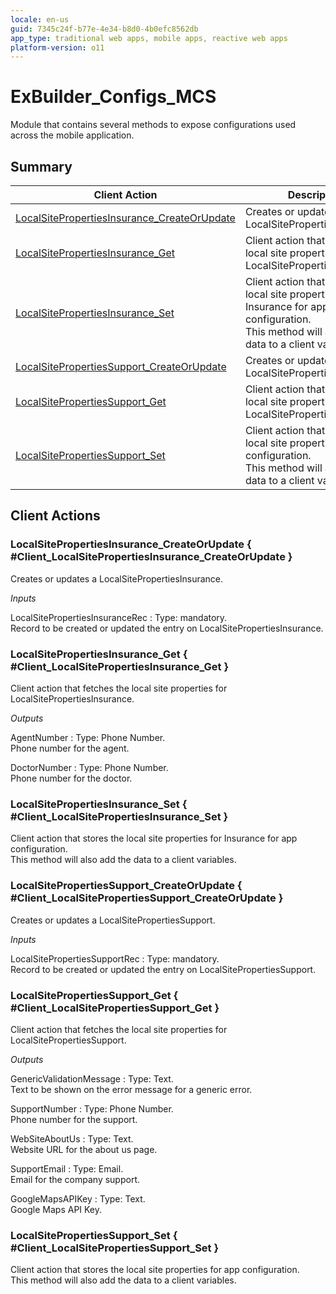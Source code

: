 ```yaml
---
locale: en-us
guid: 7345c24f-b77e-4e34-b8d0-4b0efc8562db
app_type: traditional web apps, mobile apps, reactive web apps
platform-version: o11
---
```


# ExBuilder_Configs_MCS

Module that contains several methods to expose configurations used across the mobile application.

## Summary

Client Action | Description
---|---
[LocalSitePropertiesInsurance_CreateOrUpdate](<#Client_LocalSitePropertiesInsurance_CreateOrUpdate>) | Creates or updates a LocalSitePropertiesInsurance.
[LocalSitePropertiesInsurance_Get](<#Client_LocalSitePropertiesInsurance_Get>) | Client action that fetches the local site properties for LocalSitePropertiesInsurance.
[LocalSitePropertiesInsurance_Set](<#Client_LocalSitePropertiesInsurance_Set>) | Client action that stores the local site properties for Insurance for app configuration.<br/>This method will also add the data to a client variables.
[LocalSitePropertiesSupport_CreateOrUpdate](<#Client_LocalSitePropertiesSupport_CreateOrUpdate>) | Creates or updates a LocalSitePropertiesSupport.
[LocalSitePropertiesSupport_Get](<#Client_LocalSitePropertiesSupport_Get>) | Client action that fetches the local site properties for LocalSitePropertiesSupport.
[LocalSitePropertiesSupport_Set](<#Client_LocalSitePropertiesSupport_Set>) | Client action that stores the local site properties for app configuration.<br/>This method will also add the data to a client variables.

## Client Actions

### LocalSitePropertiesInsurance_CreateOrUpdate { #Client_LocalSitePropertiesInsurance_CreateOrUpdate }

Creates or updates a LocalSitePropertiesInsurance.

*Inputs*

LocalSitePropertiesInsuranceRec
:   Type: mandatory.  
    Record to be created or updated the entry on LocalSitePropertiesInsurance.

### LocalSitePropertiesInsurance_Get { #Client_LocalSitePropertiesInsurance_Get }

Client action that fetches the local site properties for LocalSitePropertiesInsurance.

*Outputs*

AgentNumber
:   Type: Phone Number.  
    Phone number for the agent.

DoctorNumber
:   Type: Phone Number.  
    Phone number for the doctor.

### LocalSitePropertiesInsurance_Set { #Client_LocalSitePropertiesInsurance_Set }

Client action that stores the local site properties for Insurance for app configuration.  
This method will also add the data to a client variables.

### LocalSitePropertiesSupport_CreateOrUpdate { #Client_LocalSitePropertiesSupport_CreateOrUpdate }

Creates or updates a LocalSitePropertiesSupport.

*Inputs*

LocalSitePropertiesSupportRec
:   Type: mandatory.  
    Record to be created or updated the entry on LocalSitePropertiesSupport.

### LocalSitePropertiesSupport_Get { #Client_LocalSitePropertiesSupport_Get }

Client action that fetches the local site properties for LocalSitePropertiesSupport.

*Outputs*

GenericValidationMessage
:   Type: Text.  
    Text to be shown on the error message for a generic error.

SupportNumber
:   Type: Phone Number.  
    Phone number for the support.

WebSiteAboutUs
:   Type: Text.  
    Website URL for the about us page.

SupportEmail
:   Type: Email.  
    Email for the company support.

GoogleMapsAPIKey
:   Type: Text.  
    Google Maps API Key.

### LocalSitePropertiesSupport_Set { #Client_LocalSitePropertiesSupport_Set }

Client action that stores the local site properties for app configuration.  
This method will also add the data to a client variables.

